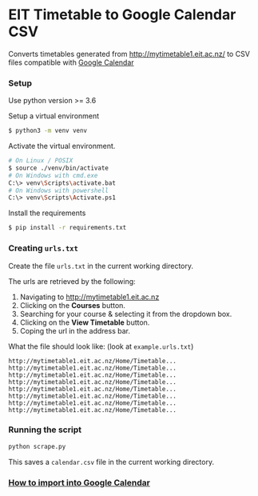 # EIT Timetable to Google Calendar CSV

Converts timetables generated from http://mytimetable1.eit.ac.nz/ to CSV files compatible with [Google Calendar](https://calendar.google.com)


### Setup
Use python version >= 3.6

Setup a virtual environment
```bash
$ python3 -m venv venv
```
Activate the virtual environment.
```bash
# On Linux / POSIX
$ source ./venv/bin/activate
# On Windows with cmd.exe
C:\> venv\Scripts\activate.bat
# On Windows with powershell
C:\> venv\Scripts\Activate.ps1
```
Install the requirements
```bash
$ pip install -r requirements.txt
```

### Creating `urls.txt`
Create the file `urls.txt` in the current working directory.

The urls are retrieved by the following:
1. Navigating to http://mytimetable1.eit.ac.nz
2. Clicking on the **Courses** button.
3. Searching for your course & selecting it from the dropdown box.
4. Clicking on the **View Timetable** button.
5. Coping the url in the address bar.

What the file should look like: (look at `example.urls.txt`)

```
http://mytimetable1.eit.ac.nz/Home/Timetable...
http://mytimetable1.eit.ac.nz/Home/Timetable...
http://mytimetable1.eit.ac.nz/Home/Timetable...
http://mytimetable1.eit.ac.nz/Home/Timetable...
http://mytimetable1.eit.ac.nz/Home/Timetable...
http://mytimetable1.eit.ac.nz/Home/Timetable...
http://mytimetable1.eit.ac.nz/Home/Timetable...
http://mytimetable1.eit.ac.nz/Home/Timetable...

```

### Running the script
```bash
python scrape.py
```
This saves a `calendar.csv` file in the current working directory.

### [How to import into Google Calendar](https://support.google.com/calendar/answer/37118)

